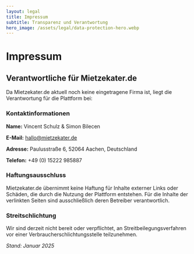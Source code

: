 ```yaml
---
layout: legal
title: Impressum
subtitle: Transparenz und Verantwortung
hero_image: /assets/legal/data-protection-hero.webp
---
```


# Impressum

## Verantwortliche für Mietzekater.de

Da Mietzekater.de aktuell noch keine eingetragene Firma ist, liegt die Verantwortung für die Plattform bei:

### Kontaktinformationen

**Name:** Vincent Schulz & Simon Bilecen

**E-Mail:** hallo@mietzekater.de

**Adresse:** Paulusstraße 6, 52064 Aachen, Deutschland

**Telefon:** +49 (0) 15222 985887

### Haftungsausschluss

Mietzekater.de übernimmt keine Haftung für Inhalte externer Links oder Schäden, die durch die Nutzung der Plattform entstehen. 
Für die Inhalte der verlinkten Seiten sind ausschließlich deren Betreiber verantwortlich.

### Streitschlichtung

Wir sind derzeit nicht bereit oder verpflichtet, an Streitbeilegungsverfahren vor einer Verbraucherschlichtungsstelle teilzunehmen.

*Stand: Januar 2025*
